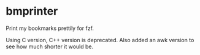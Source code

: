 # bmprinter

Print my bookmarks prettily for fzf.

Using C version, C++ version is deprecated.
Also added an awk version to see how much shorter it would be.
